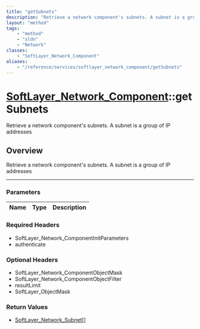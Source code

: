 ```yaml
---
title: "getSubnets"
description: "Retrieve a network component's subnets. A subnet is a group of IP addresses"
layout: "method"
tags:
    - "method"
    - "sldn"
    - "Network"
classes:
    - "SoftLayer_Network_Component"
aliases:
    - "/reference/services/softlayer_network_component/getSubnets"
---
```

# [SoftLayer_Network_Component](/reference/services/SoftLayer_Network_Component)::getSubnets


Retrieve a network component's subnets. A subnet is a group of IP addresses


## Overview 
Retrieve a network component's subnets. A subnet is a group of IP addresses

-----

### Parameters 
|Name | Type | Description |
| --- | --- | --- |


### Required Headers
* SoftLayer_Network_ComponentInitParameters
* authenticate


### Optional Headers
* SoftLayer_Network_ComponentObjectMask
* SoftLayer_Network_ComponentObjectFilter
* resultLimit
* SoftLayer_ObjectMask

### Return Values
* <a href='/reference/datatypes/SoftLayer_Network_Subnet'>SoftLayer_Network_Subnet[] </a>





